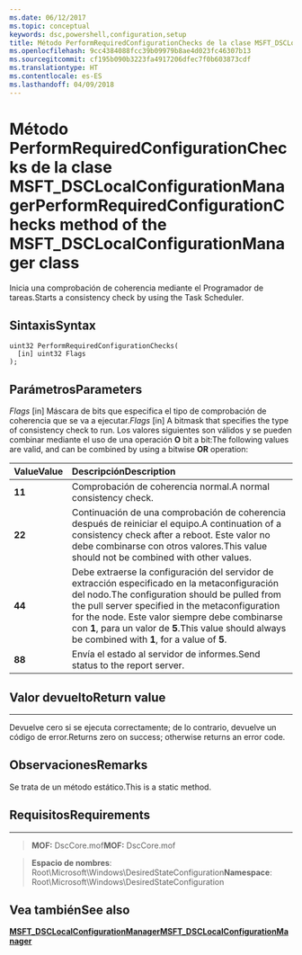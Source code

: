 ```yaml
---
ms.date: 06/12/2017
ms.topic: conceptual
keywords: dsc,powershell,configuration,setup
title: Método PerformRequiredConfigurationChecks de la clase MSFT_DSCLocalConfigurationManager
ms.openlocfilehash: 9cc4384088fcc39b09979b8ae4d023fc46307b13
ms.sourcegitcommit: cf195b090b3223fa4917206dfec7f0b603873cdf
ms.translationtype: HT
ms.contentlocale: es-ES
ms.lasthandoff: 04/09/2018
---
```

# <a name="performrequiredconfigurationchecks-method-of-the-msftdsclocalconfigurationmanager-class"></a><span data-ttu-id="69985-103">Método PerformRequiredConfigurationChecks de la clase MSFT_DSCLocalConfigurationManager</span><span class="sxs-lookup"><span data-stu-id="69985-103">PerformRequiredConfigurationChecks method of the MSFT_DSCLocalConfigurationManager class</span></span>

<span data-ttu-id="69985-104">Inicia una comprobación de coherencia mediante el Programador de tareas.</span><span class="sxs-lookup"><span data-stu-id="69985-104">Starts a consistency check by using the Task Scheduler.</span></span>

<a name="syntax"></a><span data-ttu-id="69985-105">Sintaxis</span><span class="sxs-lookup"><span data-stu-id="69985-105">Syntax</span></span>
------

```mof
uint32 PerformRequiredConfigurationChecks(
  [in] uint32 Flags
);
```

<a name="parameters"></a><span data-ttu-id="69985-106">Parámetros</span><span class="sxs-lookup"><span data-stu-id="69985-106">Parameters</span></span>
----------

<span data-ttu-id="69985-107">*Flags* \[in\] Máscara de bits que especifica el tipo de comprobación de coherencia que se va a ejecutar.</span><span class="sxs-lookup"><span data-stu-id="69985-107">*Flags* \[in\] A bitmask that specifies the type of consistency check to run.</span></span> <span data-ttu-id="69985-108">Los valores siguientes son válidos y se pueden combinar mediante el uso de una operación **O** bit a bit:</span><span class="sxs-lookup"><span data-stu-id="69985-108">The following values are valid, and can be combined by using a bitwise **OR** operation:</span></span>

|<span data-ttu-id="69985-109">Value</span><span class="sxs-lookup"><span data-stu-id="69985-109">Value</span></span> |<span data-ttu-id="69985-110">Descripción</span><span class="sxs-lookup"><span data-stu-id="69985-110">Description</span></span> |
|:--- |:---|
|<span data-ttu-id="69985-111">**1**</span><span class="sxs-lookup"><span data-stu-id="69985-111">**1**</span></span> | <span data-ttu-id="69985-112">Comprobación de coherencia normal.</span><span class="sxs-lookup"><span data-stu-id="69985-112">A normal consistency check.</span></span> |
|<span data-ttu-id="69985-113">**2**</span><span class="sxs-lookup"><span data-stu-id="69985-113">**2**</span></span> | <span data-ttu-id="69985-114">Continuación de una comprobación de coherencia después de reiniciar el equipo.</span><span class="sxs-lookup"><span data-stu-id="69985-114">A continuation of a consistency check after a reboot.</span></span> <span data-ttu-id="69985-115">Este valor no debe combinarse con otros valores.</span><span class="sxs-lookup"><span data-stu-id="69985-115">This value should not be combined with other values.</span></span> |
|<span data-ttu-id="69985-116">**4**</span><span class="sxs-lookup"><span data-stu-id="69985-116">**4**</span></span> | <span data-ttu-id="69985-117">Debe extraerse la configuración del servidor de extracción especificado en la metaconfiguración del nodo.</span><span class="sxs-lookup"><span data-stu-id="69985-117">The configuration should be pulled from the pull server specified in the metaconfiguration for the node.</span></span> <span data-ttu-id="69985-118">Este valor siempre debe combinarse con **1**, para un valor de **5**.</span><span class="sxs-lookup"><span data-stu-id="69985-118">This value should always be combined with **1**, for a value of **5**.</span></span> |
|<span data-ttu-id="69985-119">**8**</span><span class="sxs-lookup"><span data-stu-id="69985-119">**8**</span></span> | <span data-ttu-id="69985-120">Envía el estado al servidor de informes.</span><span class="sxs-lookup"><span data-stu-id="69985-120">Send status to the report server.</span></span> |

## <a name="return-value"></a><span data-ttu-id="69985-121">Valor devuelto</span><span class="sxs-lookup"><span data-stu-id="69985-121">Return value</span></span>
------------

<span data-ttu-id="69985-122">Devuelve cero si se ejecuta correctamente; de lo contrario, devuelve un código de error.</span><span class="sxs-lookup"><span data-stu-id="69985-122">Returns zero on success; otherwise returns an error code.</span></span>

## <a name="remarks"></a><span data-ttu-id="69985-123">Observaciones</span><span class="sxs-lookup"><span data-stu-id="69985-123">Remarks</span></span>

<span data-ttu-id="69985-124">Se trata de un método estático.</span><span class="sxs-lookup"><span data-stu-id="69985-124">This is a static method.</span></span>

## <a name="requirements"></a><span data-ttu-id="69985-125">Requisitos</span><span class="sxs-lookup"><span data-stu-id="69985-125">Requirements</span></span>
------------
><span data-ttu-id="69985-126">**MOF:** DscCore.mof</span><span class="sxs-lookup"><span data-stu-id="69985-126">**MOF:** DscCore.mof</span></span>

><span data-ttu-id="69985-127">**Espacio de nombres**: Root\Microsoft\Windows\DesiredStateConfiguration</span><span class="sxs-lookup"><span data-stu-id="69985-127">**Namespace**: Root\Microsoft\Windows\DesiredStateConfiguration</span></span>


## <a name="see-also"></a><span data-ttu-id="69985-128">Vea también</span><span class="sxs-lookup"><span data-stu-id="69985-128">See also</span></span>


[<span data-ttu-id="69985-129">**MSFT_DSCLocalConfigurationManager**</span><span class="sxs-lookup"><span data-stu-id="69985-129">**MSFT_DSCLocalConfigurationManager**</span></span>](msft-dsclocalconfigurationmanager.md)